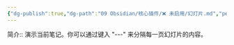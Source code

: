 ```yaml
---
{"dg-publish":true,"dg-path":"09 Obsidian/核心插件/❌ 未启用/幻灯片.md","permalink":"/09 Obsidian/核心插件/❌ 未启用/幻灯片/","created":"2025-07-31","updated":"2025-07-31"}
---
```



简介:: 演示当前笔记。你可以通过键入 "---" 来分隔每一页幻灯片的内容。